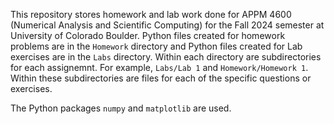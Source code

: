 This repository stores homework and lab work done for APPM 4600 (Numerical Analysis and Scientific Computing) for the Fall 2024 semester at University of Colorado Boulder. Python files created for homework problems are in the `Homework` directory and Python files created for Lab exercises are in the `Labs` directory. Within each directory are subdirectories for each assignemnt. For example, `Labs/Lab 1` and `Homework/Homework 1`. Within these subdirectories are files for each of the specific questions or exercises.

The Python packages `numpy` and `matplotlib` are used.
